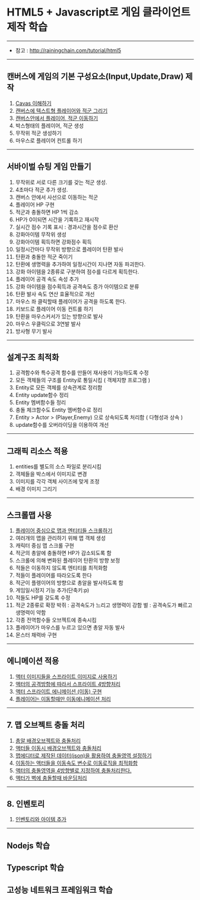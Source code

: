 # HTML5 + Javascript로 게임 클라이언트 제작 학습
---

- 참고 : http://rainingchain.com/tutorial/html5

---
## 캔버스에 게임의 기본 구성요소(Input,Update,Draw) 제작
01. [Cavas 이해하기](./processes/process.01.md)
02. [캔버스에 텍스트형 플레이어와 적군 그리기](../../client/assets/01-tutorial/01/index.03.html)
03. [캔버스안에서 플레이어, 적군 이동하기](../../client/assets/01-tutorial/01/index.04.html)
04. 박스형태의 플레이어, 적군 생성
05. 무작위 적군 생성하기
06. 마우스로 플레이어 컨트롤 하기

---

## 서바이벌 슈팅 게임 만들기
01. 무작위로 서로 다른 크기를 갖는 적군 생성.
02. 4초마다 적군 추가 생성.
03. 캔버스 안에서 사선으로 이동하는 적군
04. 플레이어 HP 구현
05. 적군과 충돌하면 HP 1씩 감소
06. HP가 0이되면 시간을 기록하고 재시작
07. 실시간 점수 기록 표시 : 경과시간을 점수로 환산
08. 강화아이템 무작위 생성
09. 강화아이템 획득하면 강화점수 획득
10. 일정시간마다 무작위 방향으로 플레이어 탄환 발사
11. 탄환과 충돌한 적군 죽이기
12. 탄환에 생명력을 추가하여 일정시간이 지나면 자동 파괴한다.
13. 강화 아이템을 2종류로 구분하여 점수를 다르게 획득한다.
14. 플레이어 공격 속도 속성 추가
15. 강화 아이템을 점수획득과 공격속도 증가 아이템으로 분류
16. 탄환 발사 속도 연산 효율적으로 개선
17. 마우스 좌 클릭할때 플레이어가 공격을 하도록 한다.
18. 키보드로 플레이어 이동 컨트롤 하기
19. 탄환을 마우스커서가 있는 방향으로 발사
20. 마우스 우클릭으로 3연발 발사
21. 방사형 무기 발사

---

## 설계구조 최적화
01. 공격함수와 특수공격 함수를 만들어 재사용이 가능하도록 수정
02. 모든 객체들의 구조를 Entity로 통일시킴 ( 객체지향 프로그램 )
03. Entity로 모든 객체를 상속관계로 정리함
04. Entity update함수 정리
05. Entity 멤버함수들 정리
06. 충돌 체크함수도 Entity 멤버함수로 정리
07. Entity > Actor > (Player,Enemy) 으로 상속되도록 처리함 ( 다형성과 상속 )
08. update함수를 오버라이딩을 이용하여 개선

---

## 그래픽 리소스 적용
01. entities를 별도의 소스 파일로 분리시킴
02. 객체들을 박스에서 이미지로 변경
03. 이미지를 각각 객체 사이즈에 맞게 조정
04. 배경 이미지 그리기

---

## 스크롤맵 사용
01. [플레이어 중심으로 맵과 엔티티들 스크롤하기](../../client/assets/01-tutorial/05/index.01.html)
02. 여러개의 맵을 관리하기 위해 맵 객체 생성
03. 캐릭터 중심 맵 스크롤 구현
04. 적군의 총알에 충돌하면 HP가 감소되도록 함
05. 스크롤에 의해 변화된 플레이어 탄환의 방향 보정
06. 적들은 이동하지 않도록 엔티티를 최적화함
07. 적들이 플레이어를 따라오도록 한다
08. 적군이 플렝이어의 방향으로 총알을 발사하도록 함
09. 게임일시정지 기능 추가(단축키:p)
10. 적들도 HP를 갖도록 수정
11. 적군 2종류로 확장
        박쥐 : 공격속도가 느리고 생명력이 강함
        벌   : 공격속도가 빠르고 생명력이 약함
12. 각종 전역함수들 오브젝트에 종속시킴
13. 플레이어가 마우스를 누르고 있으면 총알 자동 발사
14. 몬스터 채력바 구현

---

## 에니메이션 적용
01. [액터 이미지들을 스프라이트 이미지로 사용하기](../../client/assets/01-tutorial/06/index.01.html)
02. [액터의 공격방항에 따라서 스프라이트 4방향처리](../../client/assets/01-tutorial/06/index.02.html)
03. [액터 스프라이트 에니메이션 (이동) 구현](../../client/assets/01-tutorial/06/index.03.html)
04. [플레이어는 이동할때만 이동에니메이션 처리](../../client/assets/01-tutorial/06/index.04.html)

---

## 7. 맵 오브젝트 충돌 처리
01. [총알 배경오브젝트와 충돌처리](../../client/assets/01-tutorial/07/index.01.html)
02. [액터들 이동시 배경오브젝트와 충돌처리](../../client/assets/01-tutorial/07/index.02.html)
03. [맵에디터로 제작된 데이터(json)을 활용하여 충돌영역 설정하기](../../client/assets/01-tutorial/07/index.03.html)
04. [이동하는 액터들을 이동속도 변수로 이동로직을 최적화함](../../client/assets/01-tutorial/07/index.04.html)
05. [액터의 충돌영역을 4방향별로 지정하여 충돌처리한다.](../../client/assets/01-tutorial/07/index.05.html)
06. [액터가 벽에 충돌할때 바운딩처리](../../client/assets/01-tutorial/07/index.06.html)

---

## 8. 인벤토리
01. [인벤토리와 아이템 추가](../../client/assets/01-tutorial/08/index.01.html)



---




## Nodejs 학습
## Typescript 학습
## 고성능 네트워크 프레임워크 학습


